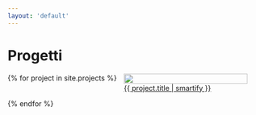 ```yaml
---
layout: 'default'
---
```


# Progetti

<div style="display: flex; flex-wrap: wrap; gap: 1em;">
  {% for project in site.projects %}
    <a href="{{ project.url | relative_url }}" style="width: calc(50% - 0.5em);">
      <figure style="height: 100%; margin: 0; display: flex; flex-direction: column;">
        <img src="{{ project.images | first | relative_url }}" class="cover" style="width: 100%; flex: 1 0;" />
        <figcaption style="white-space: nowrap; overflow: hidden; text-overflow: ellipsis;">{{ project.title | smartify }}</figcaption>
      </figure>
    </a>
  {% endfor %}
</div>
